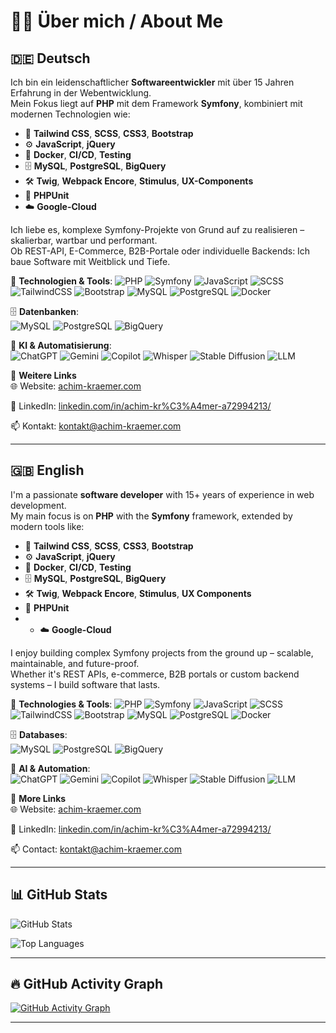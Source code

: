# 👨‍💻 Über mich / About Me

## 🇩🇪 Deutsch

Ich bin ein leidenschaftlicher **Softwareentwickler** mit über 15 Jahren Erfahrung in der Webentwicklung.  
Mein Fokus liegt auf **PHP** mit dem Framework **Symfony**, kombiniert mit modernen Technologien wie:

- 🧱 **Tailwind CSS**, **SCSS**, **CSS3**, **Bootstrap**
- ⚙️ **JavaScript**, **jQuery**
- 🐳 **Docker**, **CI/CD**, **Testing**
- 🗄️ **MySQL**, **PostgreSQL**, **BigQuery**
- 🛠️ **Twig**, **Webpack Encore**, **Stimulus**, **UX-Components**
- 🧪 **PHPUnit**
- ☁️ **Google-Cloud**

Ich liebe es, komplexe Symfony-Projekte von Grund auf zu realisieren – skalierbar, wartbar und performant.  
Ob REST-API, E-Commerce, B2B-Portale oder individuelle Backends: Ich baue Software mit Weitblick und Tiefe.

📌 **Technologien & Tools**:
![PHP](https://img.shields.io/badge/PHP-8892BF?style=for-the-badge&logo=php&logoColor=white)
![Symfony](https://img.shields.io/badge/Symfony-000000?style=for-the-badge&logo=symfony&logoColor=white)
![JavaScript](https://img.shields.io/badge/JavaScript-F7DF1E?style=for-the-badge&logo=javascript&logoColor=black)
![SCSS](https://img.shields.io/badge/SCSS-CC6699?style=for-the-badge&logo=sass&logoColor=white)
![TailwindCSS](https://img.shields.io/badge/Tailwind_CSS-06B6D4?style=for-the-badge&logo=tailwind-css&logoColor=white)
![Bootstrap](https://img.shields.io/badge/Bootstrap-7952B3?style=for-the-badge&logo=bootstrap&logoColor=white)
![MySQL](https://img.shields.io/badge/MySQL-4479A1?style=for-the-badge&logo=mysql&logoColor=white)
![PostgreSQL](https://img.shields.io/badge/PostgreSQL-336791?style=for-the-badge&logo=postgresql&logoColor=white)
![Docker](https://img.shields.io/badge/Docker-2496ED?style=for-the-badge&logo=docker&logoColor=white)

🗄️ **Datenbanken**:  
![MySQL](https://img.shields.io/badge/MySQL-4479A1?style=for-the-badge&logo=mysql&logoColor=white)
![PostgreSQL](https://img.shields.io/badge/PostgreSQL-336791?style=for-the-badge&logo=postgresql&logoColor=white)
![BigQuery](https://img.shields.io/badge/BigQuery-669DF6?style=for-the-badge&logo=google-big-query&logoColor=white)

🤖 **KI & Automatisierung**:  
![ChatGPT](https://img.shields.io/badge/ChatGPT-41B883?style=for-the-badge&logo=openai&logoColor=white)
![Gemini](https://img.shields.io/badge/Gemini_CLI-4285F4?style=for-the-badge&logo=google&logoColor=white)
![Copilot](https://img.shields.io/badge/GitHub_Copilot-1DBF73?style=for-the-badge&logo=github&logoColor=white)
![Whisper](https://img.shields.io/badge/Whisper-A6A6A6?style=for-the-badge)
![Stable Diffusion](https://img.shields.io/badge/Stable_Diffusion-FF61F6?style=for-the-badge)
![LLM](https://img.shields.io/badge/LLM_Workflows-FFD700?style=for-the-badge)

🔗 **Weitere Links**  
🌐 Website: [achim-kraemer.com](https://achim-kraemer.com)  

💼 LinkedIn: [linkedin.com/in/achim-kr%C3%A4mer-a72994213/](https://www.linkedin.com/in/achim-kr%C3%A4mer-a72994213/) 

📫 Kontakt: [kontakt@achim-kraemer.com](mailto:kontakt@achim-kraemer.com)

---

## 🇬🇧 English

I'm a passionate **software developer** with 15+ years of experience in web development.  
My main focus is on **PHP** with the **Symfony** framework, extended by modern tools like:

- 🧱 **Tailwind CSS**, **SCSS**, **CSS3**, **Bootstrap**
- ⚙️ **JavaScript**, **jQuery**
- 🐳 **Docker**, **CI/CD**, **Testing**
- 🗄️ **MySQL**, **PostgreSQL**, **BigQuery**
- 🛠️ **Twig**, **Webpack Encore**, **Stimulus**, **UX Components**
- 🧪 **PHPUnit**
- - ☁️ **Google-Cloud**

I enjoy building complex Symfony projects from the ground up – scalable, maintainable, and future-proof.  
Whether it's REST APIs, e-commerce, B2B portals or custom backend systems – I build software that lasts.

📌 **Technologies & Tools**:
![PHP](https://img.shields.io/badge/PHP-8892BF?style=for-the-badge&logo=php&logoColor=white)
![Symfony](https://img.shields.io/badge/Symfony-000000?style=for-the-badge&logo=symfony&logoColor=white)
![JavaScript](https://img.shields.io/badge/JavaScript-F7DF1E?style=for-the-badge&logo=javascript&logoColor=black)
![SCSS](https://img.shields.io/badge/SCSS-CC6699?style=for-the-badge&logo=sass&logoColor=white)
![TailwindCSS](https://img.shields.io/badge/Tailwind_CSS-06B6D4?style=for-the-badge&logo=tailwind-css&logoColor=white)
![Bootstrap](https://img.shields.io/badge/Bootstrap-7952B3?style=for-the-badge&logo=bootstrap&logoColor=white)
![MySQL](https://img.shields.io/badge/MySQL-4479A1?style=for-the-badge&logo=mysql&logoColor=white)
![PostgreSQL](https://img.shields.io/badge/PostgreSQL-336791?style=for-the-badge&logo=postgresql&logoColor=white)
![Docker](https://img.shields.io/badge/Docker-2496ED?style=for-the-badge&logo=docker&logoColor=white)

🗄️ **Databases**:  
![MySQL](https://img.shields.io/badge/MySQL-4479A1?style=for-the-badge&logo=mysql&logoColor=white)
![PostgreSQL](https://img.shields.io/badge/PostgreSQL-336791?style=for-the-badge&logo=postgresql&logoColor=white)
![BigQuery](https://img.shields.io/badge/BigQuery-669DF6?style=for-the-badge&logo=google-big-query&logoColor=white)

🤖 **AI & Automation**:  
![ChatGPT](https://img.shields.io/badge/ChatGPT-41B883?style=for-the-badge&logo=openai&logoColor=white)
![Gemini](https://img.shields.io/badge/Gemini_CLI-4285F4?style=for-the-badge&logo=google&logoColor=white)
![Copilot](https://img.shields.io/badge/GitHub_Copilot-1DBF73?style=for-the-badge&logo=github&logoColor=white)
![Whisper](https://img.shields.io/badge/Whisper-A6A6A6?style=for-the-badge)
![Stable Diffusion](https://img.shields.io/badge/Stable_Diffusion-FF61F6?style=for-the-badge)
![LLM](https://img.shields.io/badge/LLM_Workflows-FFD700?style=for-the-badge)

🔗 **More Links**  
🌐 Website: [achim-kraemer.com](https://achim-kraemer.com)

💼 LinkedIn: [linkedin.com/in/achim-kr%C3%A4mer-a72994213/](https://www.linkedin.com/in/achim-kr%C3%A4mer-a72994213/)

📫 Contact: [kontakt@achim-kraemer.com](mailto:kontakt@achim-kraemer.com)

---

## 📊 GitHub Stats

![GitHub Stats](https://github-readme-stats.vercel.app/api?username=achim-kraemer-com&show_icons=true&count_private=true&theme=tokyonight&hide=stars)

![Top Languages](https://github-readme-stats.vercel.app/api/top-langs/?username=achim-kraemer-com&layout=compact&theme=tokyonight&langs_count=10)

---

## 🔥 GitHub Activity Graph

[![GitHub Activity Graph](https://github-readme-activity-graph.vercel.app/graph?username=achim-kraemer-com&theme=tokyo-night)](https://github.com/achim-kraemer-com)

---
